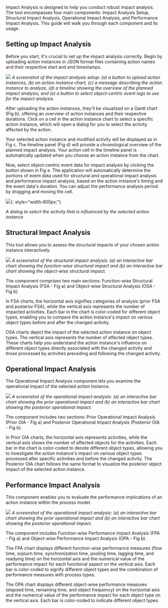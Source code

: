 Impact Analysis is designed to help you conduct robust impact analysis. The tool encompasses four main components: Impact Analysis Setup, Structural Impact Analysis, Operational Impact Analysis, and Performance Impact Analysis. This guide will walk you through each component and its usage.

## Setting up Impact Analysis
Before you start, it's crucial to set up the impact analysis correctly. Begin by uploading action instances in JSON format files containing action names and their respective start and end timestamps.

![](./images/tool-impact-analysis-setup.png)
*A screenshot of the impact analysis setup: (a) a button to upload action instances, (b) an action instance chart, (c) a message describing the action instance to analyze, (d) a timeline showing the overview of the planned impact analysis, and (e) a button to select object-centric event logs to use for the impact analysis.*

After uploading the action instances, they'll be visualized on a Gantt chart (Fig b), offering an overview of action instances and their respective durations. Click on a cell in the action instance chart to select a specific action instance, which will open a dialog for you to select the activity affected by the action.

Your selected action instance and modified activity will be displayed as in Fig c. The timeline panel (Fig d) will provide a chronological overview of the planned impact analysis. Your action cell in the timeline panel is automatically updated when you choose an action instance from the chart.

Now, select object-centric event data for impact analysis by clicking the button shown in Fig e. The application will automatically determine the portions of event data used for structural and operational impact analysis and performance impact analysis, based on the action instance's timing and the event data's duration. You can adjust the performance analysis period by dragging and moving the cell.

![](./images/tool-impact-analysis-setup-2.png){: style="width:400px;"}

*A dialog to select the activity that is influenced by the selected action instance*

## Structural Impact Analysis
This tool allows you to assess the structural impacts of your chosen action instance interactively.

![](./images/tool-structural-impact-analysis.png)
*A screenshot of the structural impact analysis: (a) an interactive bar chart showing the function-wise structural impact and (b) an interactive bar chart showing the object-wise structural impact.*

The component comprises two main sections: Function-wise Structural Impact Analysis (FSA - Fig a) and Object-wise Structural Analysis (OSA - Fig b).

In FSA charts, the horizontal axis signifies categories of analysis (prior FSA and posterior FSA), while the vertical axis represents the number of impacted activities. Each bar in the chart is color-coded for different object types, enabling you to compare the action instance's impact on various object types before and after the changed activity.

OSA charts depict the impact of the selected action instance on object types. The vertical axis represents the number of affected object types. These charts help you understand the action instance's influence on different object types directly associated with the changed activity and those processed by activities preceding and following the changed activity.

## Operational Impact Analysis
The Operational Impact Analysis component lets you examine the operational impact of the selected action instance.

![](./images/tool-operational-impact-analysis.png)
*A screenshot of the operational impact analysis: (a) an interactive bar chart showing the prior operational impact and (b) an interactive bar chart showing the posterior operational impact.*

The component includes two sections: Prior Operational Impact Analysis (Prior OIA - Fig a) and Posterior Operational Impact Analysis (Posterior OIA - Fig b).

In Prior OIA charts, the horizontal axis represents activities, while the vertical axis shows the number of affected objects for the activities. Each bar in the chart is color-coded to denote different object types, allowing you to investigate the action instance's impact on various object types processed after specific activities and before the changed activity. The Posterior OIA chart follows the same format to visualize the posterior object impact of the selected action instance.

## Performance Impact Analysis
This component enables you to evaluate the performance implications of an action instance within the process model.

![](./images/tool-performance-impact-analysis.png)
*A screenshot of the operational impact analysis: (a) an interactive bar chart showing the prior operational impact and (b) an interactive bar chart showing the posterior operational impact.*

The component includes Function-wise Performance Impact Analysis (FPA - Fig a) and Object-wise Performance Impact Analysis (OPA - Fig b).

The FPA chart displays different function-wise performance measures (flow time, sojourn time, synchronization time, pooling time, lagging time, and readying time) on the horizontal axis and the numerical value of the performance impact for each functional aspect on the vertical axis. Each bar is color-coded to signify different object types and the combination of performance measures with process types.

The OPA chart displays different object-wise performance measures (elapsed time, remaining time, and object frequency) on the horizontal axis and the numerical value of the performance impact for each object type on the vertical axis. Each bar is color-coded to indicate different object types.
